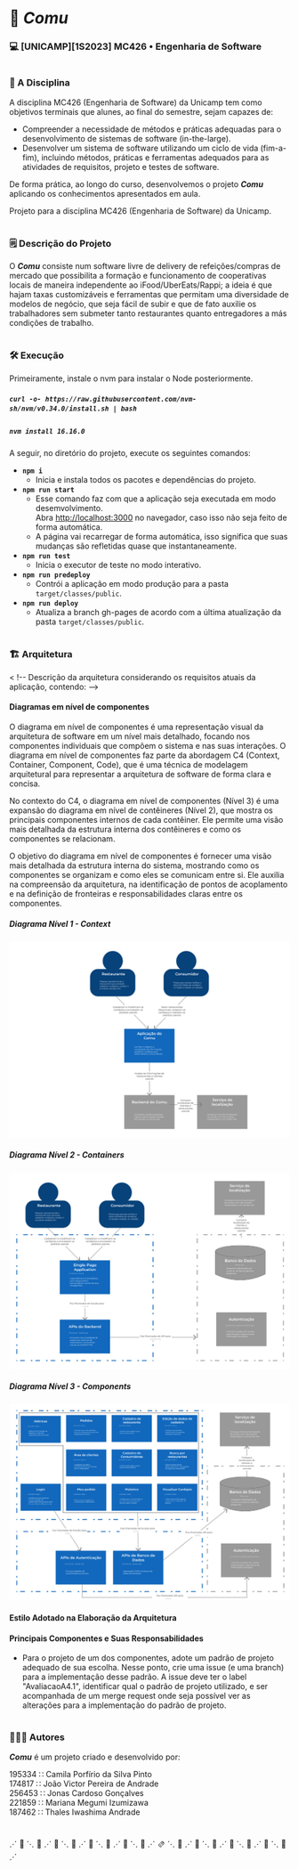 # 🛵  _Comu_ 
### 💻 [UNICAMP][1S2023] MC426 • Engenharia de Software

#

### 📔 A Disciplina

A disciplina MC426 (Engenharia de Software) da Unicamp tem como objetivos terminais que alunes,
ao final do semestre, sejam capazes de:

- Compreender a necessidade de métodos e práticas adequadas para o desenvolvimento de sistemas
de software (in-the-large).
- Desenvolver um sistema de software utilizando um ciclo de vida (fim-a-fim), incluindo métodos, 
práticas e ferramentas adequados para as atividades de requisitos, projeto e testes de software. 

De forma prática, ao longo do curso, desenvolvemos o projeto _**Comu**_ aplicando os conhecimentos
apresentados em aula.

Projeto para a disciplina MC426 (Engenharia de Software) da Unicamp.

#

### 🗒️ Descrição do Projeto

O _**Comu**_ consiste num software livre de delivery de refeições/compras de mercado que 
possibilita a formação e funcionamento de cooperativas locais de maneira independente ao
iFood/UberEats/Rappi; a ideia é que hajam taxas customizáveis e ferramentas que permitam 
uma diversidade de modelos de negócio, que seja fácil de subir e que de fato auxilie os
trabalhadores sem submeter tanto restaurantes quanto entregadores a más condições de trabalho.

#

### 🛠 Execução

Primeiramente, instale o nvm para instalar o Node posteriormente.

##### `curl -o- https://raw.githubusercontent.com/nvm-sh/nvm/v0.34.0/install.sh | bash`

##### `nvm install 16.16.0`

A seguir, no diretório do projeto, execute os seguintes comandos:

- **`npm i`**
  - Inicia e instala todos os pacotes e dependências do projeto.
- **`npm run start`**
  - Esse comando faz com que a aplicação seja executada em modo desemvolvimento.\
Abra [http://localhost:3000](http://localhost:3000) no navegador, caso isso não seja feito de
forma automática.
  - A página vai recarregar de forma automática, isso significa que suas mudanças são
refletidas quase que instantaneamente.
- **`npm run test`**
  - Inicia o executor de teste no modo interativo.
- **`npm run predeploy`**
  - Contrói a aplicação em modo produção para a pasta `target/classes/public`.
- **`npm run deploy`**
  - Atualiza a branch gh-pages de acordo com a última atualização da pasta `target/classes/public`.

#

### 🏗️ Arquitetura

< !-- Descrição da arquitetura considerando os requisitos atuais da aplicação, contendo: -->

#### Diagramas em nível de componentes

O diagrama em nível de componentes é uma representação visual da arquitetura de software em um nível
mais detalhado, focando nos componentes individuais que compõem o sistema e nas suas interações. O
diagrama em nível de componentes faz parte da abordagem C4 (Context, Container, Component, Code), 
que é uma técnica de modelagem arquitetural para representar a arquitetura de software de forma 
clara e concisa.

No contexto do C4, o diagrama em nível de componentes (Nível 3) é uma expansão do diagrama em nível
de contêineres (Nível 2), que mostra os principais componentes internos de cada contêiner. Ele permite
uma visão mais detalhada da estrutura interna dos contêineres e como os componentes se relacionam.

O objetivo do diagrama em nível de componentes é fornecer uma visão mais detalhada da estrutura interna
do sistema, mostrando como os componentes se organizam e como eles se comunicam entre si. Ele auxilia na
compreensão da arquitetura, na identificação de pontos de acoplamento e na definição de fronteiras e 
responsabilidades claras entre os componentes.

##### Diagrama Nível 1 - Context
![Diagrama do Nível 1](src/main/js/assets/images/diagramaN1.jpeg)

##### Diagrama Nível 2 - Containers
![Diagrama do Nível 2](src/main/js/assets/images/diagramaN2.jpeg)

##### Diagrama Nível 3 - Components
![Diagrama do Nível 3](src/main/js/assets/images/diagramaN3.jpeg)

#### Estilo Adotado na Elaboração da Arquitetura
<!-- O estilo (ou estilos) adotado(s) na elaboração da arquitetura -->

#### Principais Componentes e Suas Responsabilidades
<!-- Uma descrição textual sucinta dos principais componentes e suas responsabilidades -->

- Para o projeto de um dos componentes, adote um padrão de projeto adequado de sua escolha.
Nesse ponto, crie uma issue (e uma branch) para a implementação desse padrão.
A issue deve ter o label "AvaliacaoA4.1", identificar qual o padrão de projeto utilizado, e 
ser acompanhada de um merge request onde seja possível ver as alterações para a implementação do 
padrão de projeto.

#

### 🧑‍🤝‍🧑 Autores

_**Comu**_ é um projeto criado e desenvolvido por:

195334 ∷ Camila Porfírio da Silva Pinto  
174817 ∷ João Victor Pereira de Andrade  
256453 ∷ Jonas Cardoso Gonçalves  
221859 ∷ Mariana Megumi Izumizawa  
187462 ∷ Thales Iwashima Andrade  

#

⋰ 🛵 ⋱ 🌭 ⋰ 🍔 ⋱ 🍟 ⋰ 🍕 ⋱ 🥙 ⋰ 🌮 ⋱ 🌯 ⋰ 🫔 ⋱ 🥗 ⋰ 🍝 ⋱ 🍛 ⋰ 🍱 ⋱ 🧁 ⋰ 🍪 ⋱ 🍩 ⋰
